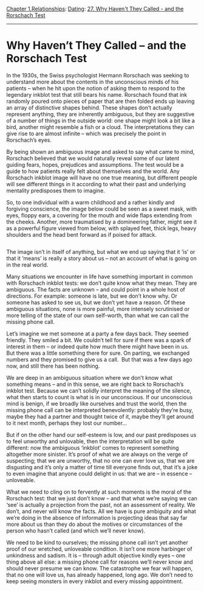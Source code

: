 [Chapter 1.Relationships](https://www.theschooloflife.com/thebookoflife/category/relationships/): [Dating](https://www.theschooloflife.com/thebookoflife/category/relationships/dating/): [27. Why Haven't They Called - and the Rorschach Test](https://www.theschooloflife.com/thebookoflife/why-havent-they-called-and-the-rorschach-test/)

* * *

# Why Haven’t They Called – and the Rorschach Test

In the 1930s, the Swiss psychologist Hermann Rorschach was seeking to understand more about the contents in the unconscious minds of his patients – when he hit upon the notion of asking them to respond to the legendary inkblot test that still bears his name. Rorschach found that ink randomly poured onto pieces of paper that are then folded ends up leaving an array of distinctive shapes behind. These shapes don’t actually represent anything, they are inherently ambiguous, but they are suggestive of a number of things in the outside world: one shape might look a bit like a bird, another might resemble a fish or a cloud. The interpretations they can give rise to are almost infinite – which was precisely the point in Rorschach’s eyes.

By being shown an ambiguous image and asked to say what came to mind, Rorschach believed that we would naturally reveal some of our latent guiding fears, hopes, prejudices and assumptions. The test would be a guide to how patients really felt about themselves and the world. Any Rorschach inkblot image will have no one true meaning, but different people will see different things in it according to what their past and underlying mentality predisposes them to imagine.&nbsp;

So, to one individual with a warm childhood and a rather kindly and forgiving conscience, the image below could be seen as a sweet mask, with eyes, floppy ears, a covering for the mouth and wide flaps extending from the cheeks. Another, more traumatised by a domineering father, might see it as a powerful figure viewed from below, with splayed feet, thick legs, heavy shoulders and the head bent forward as if poised for attack.

<figure class="aligncenter"><img src="https://lh4.googleusercontent.com/_O8JWp-WGDtHLPwYLL-2pTcQ87O4ZnW4LSk483flQDCBX_Z21J9a0lT3hpht5in0jsSzm8jKNZHAOlr-o-eEF-XJbnpFQgc_fG2FXVEu--RCpn8kia5E-uv9vCYOA1ZkquAT_AYt" alt=""></figure>

The image isn’t in itself of anything, but what we end up saying that it ‘is’ or that it ‘means’ is really a story about us – not an account of what is going on in the real world.

Many situations we encounter in life have something important in common with Rorschach inkblot tests: we don’t quite know what they mean. They are ambiguous. The facts are unknown – and could point in a whole host of directions. For example: someone is late, but we don’t know why. Or someone has asked to see us, but we don’t yet have a reason. Of these ambiguous situations, none is more painful, more intensely scrutinised or more telling of the state of our own self-worth, than what we can call the missing phone call.

Let’s imagine we met someone at a party a few days back. They seemed friendly. They smiled a bit. We couldn’t tell for sure if there was a spark of interest in them – or indeed quite how much there might have been in us. But there was a little something there for sure. On parting, we exchanged numbers and they promised to give us a call.&nbsp; But that was a few days ago now, and still there has been nothing.

We are deep in an ambiguous situation where we don’t know what something means – and in this sense, we are right back to Rorschach’s inkblot test. Because we can’t solidly interpret the meaning of the silence, what then starts to count is what is in our unconscious. If our unconscious mind is benign, if we broadly like ourselves and trust the world, then the missing phone call can be interpreted benevolently: probably they’re busy, maybe they had a partner and thought twice of it, maybe they’ll get around to it next month, perhaps they lost our number…&nbsp;

But if on the other hand our self-esteem is low, and our past predisposes us to feel unworthy and unlovable, then the interpretation will be quite different: now the ambiguous ‘inkblot’ comes to represent something altogether more sinister. It’s proof of what we are always on the verge of suspecting; that we are unworthy, that no one can ever love us, that we are disgusting and it’s only a matter of time till everyone finds out, that it’s a joke to even imagine that anyone could delight in us: that we are – in essence – unloveable.

What we need to cling on to fervently at such moments is the moral of the Rorschach test: that we just don’t know – and that what we’re saying we can ‘see’ is actually a projection from the past, not an assessment of reality. We don’t, and never will know the facts. All we have is pure ambiguity and what we’re doing in the absence of information is projecting ideas that say far more about us than they do about the motives or circumstances of the person who hasn’t called (and which we’ll never know).&nbsp;

We need to be kind to ourselves; the missing phone call isn’t yet another proof of our wretched, unloveable condition. It isn’t one more harbinger of unkindness and sadism. It is – through adult objective kindly eyes – one thing above all else: a missing phone call for reasons we’ll never know and should never presume we can know. The catastrophe we fear will happen, that no one will love us, has already happened, long ago. We don’t need to keep seeing monsters in every inkblot and every missing appointment.
